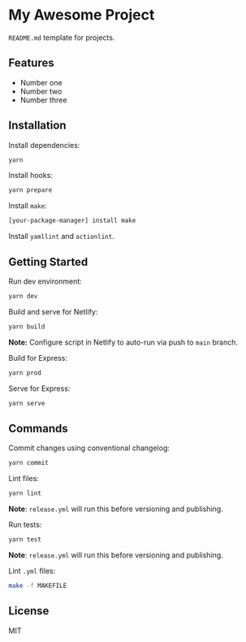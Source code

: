 # My Awesome Project

`README.md` template for projects.

## Features

- Number one
- Number two
- Number three

## Installation

Install dependencies:

```bash
yarn
```

Install hooks:

```bash
yarn prepare
```

Install `make`:

```bash
[your-package-manager] install make
```

Install `yamllint` and `actionlint`.

## Getting Started

Run dev environment:

```bash
yarn dev
```

Build and serve for Netlify:

```bash
yarn build
```

**Note:** Configure script in Netlify to auto-run via push to `main` branch.

Build for Express:

```bash
yarn prod
```

Serve for Express:

```bash
yarn serve
```

## Commands

Commit changes using conventional changelog:

```bash
yarn commit
```

Lint files:

```bash
yarn lint
```

**Note**: `release.yml` will run this before versioning and publishing.

Run tests:

```bash
yarn test
```

**Note**: `release.yml` will run this before versioning and publishing.

Lint `.yml` files:

```bash
make -f MAKEFILE
```

## License

MIT
